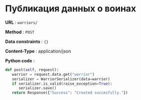 #  Публикация данных о воинах


**URL** : `warriors/`

**Method** : `POST`

**Data constraints** : `{}`

**Content-Type** : application/json

**Python code** :
```python
def post(self, request):
   warrior = request.data.get("warrior")
   serializer = WarriorSerializer(data=warrior)
   if serializer.is_valid(raise_exception=True):
      serializer.save()
   return Response({"Success": "Created succesfully."})
```